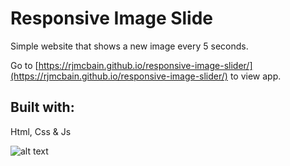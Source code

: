 # Responsive Image Slide
Simple website that shows a new image every 5 seconds.

Go to [https://rjmcbain.github.io/responsive-image-slider/](https://rjmcbain.github.io/responsive-image-slider/) to view app.

## Built with:
  Html, Css & Js
  
  ![alt text](https://i.imgur.com/gPDb72P.jpg)
